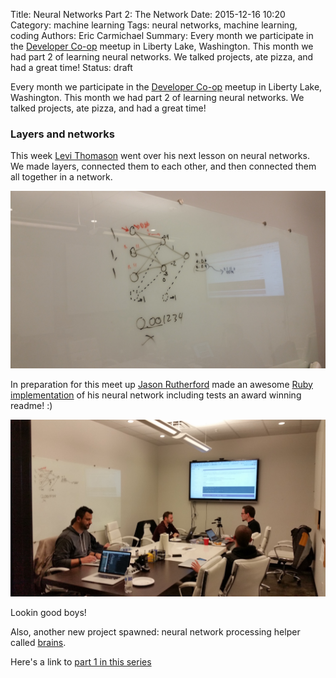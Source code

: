 Title: Neural Networks Part 2: The Network
Date: 2015-12-16 10:20
Category: machine learning
Tags: neural networks, machine learning, coding
Authors: Eric Carmichael
Summary: Every month we participate in the [Developer Co-op](http://meetup.com/dev-coop/) meetup in Liberty Lake, Washington. This month we had part 2 of learning neural networks. We talked projects, ate pizza, and had a great time!
Status: draft

Every month we participate in the [Developer Co-op](http://meetup.com/dev-coop/) meetup in Liberty Lake, Washington. This month we
had part 2 of learning neural networks. We talked projects, ate pizza, and had a great time!

### Layers and networks

This week [Levi Thomason](http://levithomason.com) went over his next lesson on neural networks. We made layers,
connected them to each other, and then connected them all together in a network.

![Neuron graph](/images/events/neuron_pt2_graph_tree.jpg)

In preparation for this meet up [Jason Rutherford](https://github.com/jason-rutherford) made an awesome [Ruby implementation](https://github.com/jason-rutherford/neural-network) of his neural network
including tests an award winning readme! :)

![Lookin' good boys!](/images/events/neuron_pt2_lookin_good_boys.jpg)

Lookin good boys!

Also, another new project spawned: neural network processing helper called [brains](http://github.com/dev-coop/brains). 

Here's a link to [part 1 in this series](neural-networks-part-1-the-neuron.html)

